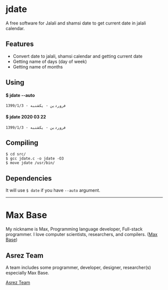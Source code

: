 # jdate

A free software for Jalali and shamsi date to get current date in jalali calendar.

## Features

- Convert date to jalali, shamsi calendar and getting current date
- Getting name of days (day of week)
- Getting name of months

## Using

#### $ jdate --auto
```
1399/1/3 - فروردين - يکشنبه
```

#### $ jdate 2020 03 22
```
1399/1/3 - فروردين - يکشنبه
```

## Compiling

```
$ cd src/
$ gcc jdate.c -o jdate -O3
$ move jdate /usr/bin/
```

## Dependencies

It will use `$ date` if you have `--auto` argument.

---------

# Max Base

My nickname is Max, Programming language developer, Full-stack programmer. I love computer scientists, researchers, and compilers. ([Max Base](https://maxbase.org/))

## Asrez Team

A team includes some programmer, developer, designer, researcher(s) especially Max Base.

[Asrez Team](https://www.asrez.com/)
